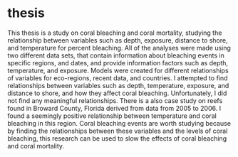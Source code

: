 # thesis

This thesis is a study on coral bleaching and coral mortality, studying the relationship between variables such as depth, exposure, distance to shore, and temperature for percent bleaching. All of the analyses were made using two different data sets, that contain information about bleaching events in specific regions, and dates, and provide information factors such as depth, temperature, and exposure. Models were created for different relationships of variables for eco-regions, recent data, and countries. 
I attempted to find relationships between variables such as depth, temperature, exposure, and distance to shore, and how they affect coral bleaching. Unfortunately, I did not find any meaningful relationships. There is a also case study on reefs found in Broward County, Florida derived from data from 2005 to 2006. I found a seemingly positive relationship between temperature and coral bleaching in this region. Coral bleaching events are worth studying because by finding the relationships between these variables and the levels of coral bleaching, this research can be used to slow the effects of coral bleaching and coral mortality. 
